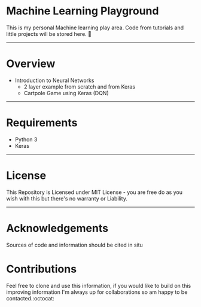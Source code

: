 # Machine Learning Playground #

This is my personal Machine learning play area. Code from tutorials and little
projects will be stored here. :snake:

<hr>

# Overview #

* Introduction to Neural Networks
  * 2 layer example from scratch and from Keras
  * Cartpole Game using Keras (DQN)

<hr>

# Requirements #

* Python 3
* Keras

<hr>

# License #

This Repository is Licensed under MIT License - you are free do as you wish with this but there's no warranty or Liability.

<hr>

# Acknowledgements #

Sources of code and information should be cited in situ

# Contributions #
Feel free to clone and use this information, if you would like to build on this
improving information I'm always up for collaborations so am happy to be contacted.:octocat:
